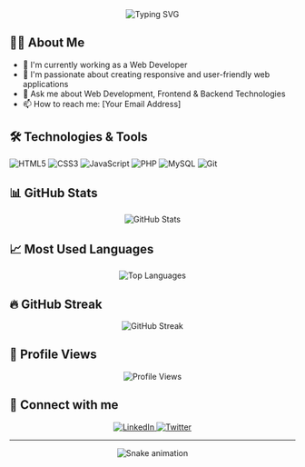 <div align="center">
  <img src="https://readme-typing-svg.herokuapp.com?font=Fira+Code&weight=500&size=40&pause=1000&color=2196F3&center=true&vCenter=true&width=600&height=100&lines=Hi+I'm+Muhaiminul+Islam+Tafsir;Web+Developer;Full-Stack+Developer" alt="Typing SVG" />
</div>

## 👨‍💻 About Me
- 🔭 I'm currently working as a Web Developer
- 🌱 I'm passionate about creating responsive and user-friendly web applications
- 💬 Ask me about Web Development, Frontend & Backend Technologies
- 📫 How to reach me: [Your Email Address]

## 🛠️ Technologies & Tools
![HTML5](https://img.shields.io/badge/-HTML5-E34F26?style=flat-square&logo=html5&logoColor=white)
![CSS3](https://img.shields.io/badge/-CSS3-1572B6?style=flat-square&logo=css3)
![JavaScript](https://img.shields.io/badge/-JavaScript-F7DF1E?style=flat-square&logo=javascript&logoColor=black)
![PHP](https://img.shields.io/badge/-PHP-777BB4?style=flat-square&logo=php&logoColor=white)
![MySQL](https://img.shields.io/badge/-MySQL-4479A1?style=flat-square&logo=mysql&logoColor=white)
![Git](https://img.shields.io/badge/-Git-F05032?style=flat-square&logo=git&logoColor=white)

## 📊 GitHub Stats
<div align="center">
  <img src="https://github-readme-stats.vercel.app/api?username=muhaiminul-tafsir&show_icons=true&theme=tokyonight" alt="GitHub Stats" />
</div>

## 📈 Most Used Languages
<div align="center">
  <img src="https://github-readme-stats.vercel.app/api/top-langs/?username=muhaiminul-tafsir&layout=compact&theme=tokyonight" alt="Top Languages" />
</div>

## 🔥 GitHub Streak
<div align="center">
  <img src="https://github-readme-streak-stats.herokuapp.com/?user=muhaiminul-tafsir&theme=tokyonight" alt="GitHub Streak" />
</div>

## 👀 Profile Views
<div align="center">
  <img src="https://komarev.com/ghpvc/?username=muhaiminul-tafsir&color=brightgreen" alt="Profile Views" />
</div>

## 🤝 Connect with me
<div align="center">
  <a href="[Your LinkedIn URL]">
    <img src="https://img.shields.io/badge/-LinkedIn-0077B5?style=for-the-badge&logo=linkedin&logoColor=white" alt="LinkedIn" />
  </a>
  <a href="[Your Twitter URL]">
    <img src="https://img.shields.io/badge/-Twitter-1DA1F2?style=for-the-badge&logo=twitter&logoColor=white" alt="Twitter" />
  </a>
</div>

---
<div align="center">
  <img src="https://github.com/muhaiminul-tafsir/muhaiminul-tafsir/blob/output/github-contribution-grid-snake.svg" alt="Snake animation" />
</div>
